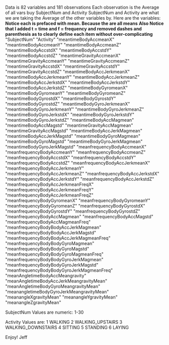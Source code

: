 Data is 82 variables and 181 observations  Each observation is the Average of all vars buy SubjectNum and Activity
SubjectNum and Activity are what we are taking the Average of the other variables by.
Here are the variables:  **Notice each is prefaced with mean.  Because the are all means**
**Also Notice that I added t = time and f = frequency and removed dashes and parenthesis as to clearly define each item without over-complicating**
"SubjectNum" "Activity" "meantimeBodyAccmeanX" "meantimeBodyAccmeanY" "meantimeBodyAccmeanZ" "meantimeBodyAccstdX" "meantimeBodyAccstdY" "meantimeBodyAccstdZ" "meantimeGravityAccmeanX" "meantimeGravityAccmeanY" "meantimeGravityAccmeanZ" "meantimeGravityAccstdX" "meantimeGravityAccstdY" "meantimeGravityAccstdZ" "meantimeBodyAccJerkmeanX" "meantimeBodyAccJerkmeanY" "meantimeBodyAccJerkmeanZ" "meantimeBodyAccJerkstdX" "meantimeBodyAccJerkstdY" "meantimeBodyAccJerkstdZ" "meantimeBodyGyromeanX" "meantimeBodyGyromeanY" "meantimeBodyGyromeanZ" "meantimeBodyGyrostdX" "meantimeBodyGyrostdY" "meantimeBodyGyrostdZ" "meantimeBodyGyroJerkmeanX" "meantimeBodyGyroJerkmeanY" "meantimeBodyGyroJerkmeanZ" "meantimeBodyGyroJerkstdX" "meantimeBodyGyroJerkstdY" "meantimeBodyGyroJerkstdZ" "meantimeBodyAccMagmean" "meantimeBodyAccMagstd" "meantimeGravityAccMagmean" "meantimeGravityAccMagstd" "meantimeBodyAccJerkMagmean" "meantimeBodyAccJerkMagstd" "meantimeBodyGyroMagmean" "meantimeBodyGyroMagstd" "meantimeBodyGyroJerkMagmean" "meantimeBodyGyroJerkMagstd" "meanfrequencyBodyAccmeanX" "meanfrequencyBodyAccmeanY" "meanfrequencyBodyAccmeanZ" "meanfrequencyBodyAccstdX" "meanfrequencyBodyAccstdY" "meanfrequencyBodyAccstdZ" "meanfrequencyBodyAccJerkmeanX" "meanfrequencyBodyAccJerkmeanY" "meanfrequencyBodyAccJerkmeanZ" "meanfrequencyBodyAccJerkstdX" "meanfrequencyBodyAccJerkstdY" "meanfrequencyBodyAccJerkstdZ" "meanfrequencyBodyAccJerkmeanFreqX" "meanfrequencyBodyAccJerkmeanFreqY" "meanfrequencyBodyAccJerkmeanFreqZ" "meanfrequencyBodyGyromeanX" "meanfrequencyBodyGyromeanY" "meanfrequencyBodyGyromeanZ" "meanfrequencyBodyGyrostdX" "meanfrequencyBodyGyrostdY" "meanfrequencyBodyGyrostdZ" "meanfrequencyBodyAccMagmean" "meanfrequencyBodyAccMagstd" "meanfrequencyBodyAccMagmeanFreq" "meanfrequencyBodyBodyAccJerkMagmean" "meanfrequencyBodyBodyAccJerkMagstd" "meanfrequencyBodyBodyAccJerkMagmeanFreq" "meanfrequencyBodyBodyGyroMagmean" "meanfrequencyBodyBodyGyroMagstd" "meanfrequencyBodyBodyGyroMagmeanFreq" "meanfrequencyBodyBodyGyroJerkMagmean" "meanfrequencyBodyBodyGyroJerkMagstd" "meanfrequencyBodyBodyGyroJerkMagmeanFreq" "meanAngletimeBodyAccMeangravity" "meanAngletimeBodyAccJerkMeangravityMean" "meanAngletimeBodyGyroMeangravityMean" "meanangletimeBodyGyroJerkMeangravityMean" "meanangleXgravityMean" "meanangleYgravityMean" "meanangleZgravityMean"

SubjectNum Values are numeric: 1-30

Activity Values are:
1 WALKING
2 WALKING_UPSTAIRS
3 WALKING_DOWNSTAIRS
4 SITTING
5 STANDING
6 LAYING

Enjoy!
Jeff
